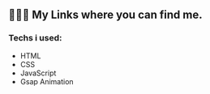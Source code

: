 ## 🧑‍💻🔥 My Links where you can find me.

### Techs i used: 
- HTML
- CSS
- JavaScript
- Gsap Animation